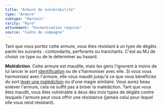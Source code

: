 ```yaml
---
title: "Armure de vulnérabilité"
type: "Armure"
subtype: "Harnois"
rarity: "Rare"
attunement: "harmonisation requise"
source: "Cadre de campagne"
---
```

Tant que vous portez cette armure, vous êtes résistant à un type de dégâts parmi les suivants : contondants, perforants ou tranchants. C'est au MJ de choisir ce type ou de le déterminer au hasard.

***Malédiction***. Cette armure est maudite, mais les gens l'ignorent à moins de lui lancer le sort [identification](/grimoire/identification/) ou de s'harmoniser avec elle. Si vous vous harmonisez avec l'armure, elle vous maudit jusqu'à ce que vous bénéficiez du sort [lever une malédiction](/grimoire/lever-une-malediction/) ou d'une magie similaire. Vous aurez beau enlever l'armure, cela ne suffit pas à briser la malédiction. Tant que vous êtes maudit, vous êtes vulnérable à deux des trois types de dégâts contre lesquels l'armure peut vous offrir une résistance (jamais celui pour lequel elle vous rend résistant).
